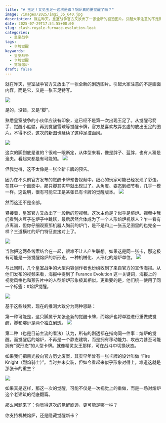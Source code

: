 ```yaml
---
title: "# 玉足！又见玉足～这次是谁？锅炉真的要觉醒了嘛？"
image: /images/2025/imgi_35_640.jpg
description: 就在昨天，皇室战争官方又放出了一张全新的剧透图片。引起大家注意的不是画面内容，而是它，又是一张玉足特写。
date: 2025-07-29T17:54:55+08:00
slug: clash-royale-furnace-evolution-leak
categories:
  - 皇室战争
tags:
  - 卡牌觉醒
keywords:
  - 皇室战争
  - 卡牌觉醒
  - 觉醒熔炉
draft: false
---
```


就在昨天，皇室战争官方又放出了一张全新的剧透图片。引起大家注意的不是画面内容，而是它，又是一张玉足特写。

![](index-1753783109883.webp)

是的，没错，又是“脚”。

熟悉皇室战争的小伙伴应该有印象，这已经不是第一次出现玉足了。从觉醒弓箭手、觉醒小骷髅，再到觉醒雪球等觉醒卡牌，官方总喜欢故弄玄虚的放出玉足的图片。不得不说，这次的新图也延续了这种足控画风。

![](index-1753783117893.webp)

这次的脚到底是谁的？很难一眼断定，从体型来看，像是胖子、蓝胖，也有人猜是渔夫。看起来都是有可能的。
![](index-1753783122151.webp)

但我觉得，这不太像是一张全新卡牌的预告。

因为在不久前官方发布的觉醒卡牌预告视频中，细心的玩家可能已经发现了彩蛋。在其中一个画面中，那只脚其实早就出现过了。从角度、姿态到细节看，几乎一模一样。这说明，很有可能它正是某张已有卡牌的觉醒版本。
![](index-1753783126819.webp)

然而这还不是全部。

紧接着，皇室官方又放出了一段新的短视频。这次主角是？似乎是熔炉。视频中我们看到火豆子在炉子中跳跃，最后居然合体成为了一个人形熔炉机器人？乍一看有点离谱，但你仔细观察那机器人胸前的炉门，是不是和上一张玉足图里的也完全一样？三道横杠的炉门特征直接对上了。

![](index-1753783136317.webp)

当你把这两条线索结合在一起，很难不让人产生联想。如果这是同一张卡，那这极有可能是一张觉醒熔炉的新形态，一种机械化、人形化的熔炉单位。
![](index-1753783142335.webp)

与此同时，几个皇室战争的大型内容创作者也纷纷收到了来自官方的宣传海报。从他们发布的视频来看，海报中提到了 Furance Evolution 这一关键词，海报上的视觉风格也和预告片中的人型熔炉形象极其相似。更重要的是，他们统一使用了同一个标签：#熔炉觉醒。

![](index-1753783147205.webp)

基于这些线索，现在的推测大致分为两种思路：

第一种可能是，这只脚属于某张全新的觉醒卡牌，而熔炉也将单独进行重做或觉醒，脚和熔炉是两个独立剧透。
![](index-1753783152300.webp)


第二种（也是目前主流的看法）认为，所有的剧透都在指向同一件事：熔炉的觉醒。而觉醒后的熔炉，不再是一个静态建筑，而是拥有移动能力、攻击力甚至可能拥有“双形态”的人型卡牌。就像精灵女王那样，可在战斗中切换状态。

如果我们把目光投向官方历史废案，其实早年曾有一张卡牌的设计叫做 “Fire Knight（烈焰骑士）”。当时并未实装，但如今看起来似乎形象对得上，难道这就是那张卡的重生？

![](index-1753783157715.webp)

如果真是这样，那这一次的觉醒，可能不仅是一次视觉上的重做，而是一场对熔炉这个老建筑的彻底翻篇。

那么问题来了：你觉得这次的觉醒剧透，更可能是哪一种？

你支持机械熔炉，还是隐藏觉醒新卡？

